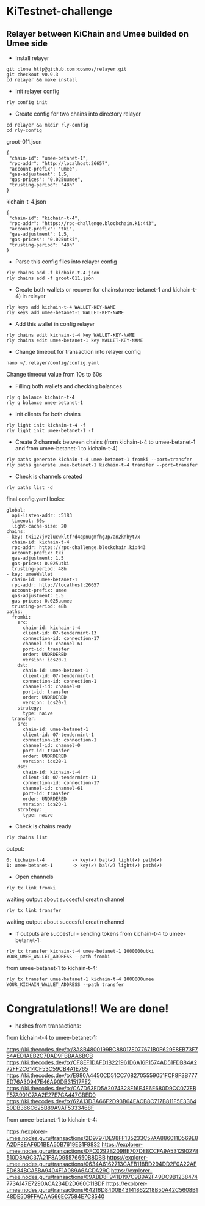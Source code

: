 # KiTestnet-challenge
## Relayer between KiChain and Umee builded on Umee side

* Install relayer
```
git clone http@github.com:cosmos/relayer.git
git checkout v0.9.3
cd relayer && make install
```
* Init relayer config
```
rly config init
```

* Create config for two chains into directory relayer
```
cd relayer && mkdir rly-config
cd rly-config
```

groot-011.json
```
{  
 "chain-id": "umee-betanet-1",   
 "rpc-addr": "http://localhost:26657",    
 "account-prefix": "umee",   
 "gas-adjustment": 1.5,  
 "gas-prices": "0.025uumee",   
 "trusting-period": "48h" 
}
```

kichain-t-4.json
```
{
 "chain-id": "kichain-t-4",
 "rpc-addr": "https://rpc-challenge.blockchain.ki:443",
 "account-prefix": "tki",
 "gas-adjustment": 1.5,
 "gas-prices": "0.025utki",
 "trusting-period": "48h"
}
```

* Parse this config files into relayer config
```
rly chains add -f kichain-t-4.json
rly chains add -f groot-011.json
```

* Create both wallets or recover for chains(umee-betanet-1 and kichain-t-4) in relayer
```
rly keys add kichain-t-4 WALLET-KEY-NAME
rly keys add umee-betanet-1 WALLET-KEY-NAME
```

* Add this wallet in config relayer
```
rly chains edit kichain-t-4 key WALLET-KEY-NAME
rly chains edit umee-betanet-1 key WALLET-KEY-NAME
```

* Change timeout for transaction into relayer config
```
nano ~/.relayer/config/config.yaml
```
Change timeout value from 10s  to 60s

* Filling both wallets and checking balances
```
rly q balance kichain-t-4
rly q balance umee-betanet-1
```
    
* Init clients for both chains
```
rly light init kichain-t-4 -f
rly light init umee-betanet-1 -f
```
    
* Create 2 channels between chains (from kichain-t-4 to umee-betanet-1 and from umee-betanet-1 to kichain-t-4)
```
rly paths generate kichain-t-4 umee-betanet-1 fromki --port=transfer
rly paths generate umee-betanet-1 kichain-t-4 transfer --port=transfer
```
    
* Check is channels created
```
rly paths list -d
```
    
final config.yaml looks:
```
global:
  api-listen-addr: :5183
  timeout: 60s
  light-cache-size: 20
chains:
- key: tki127jvzlucwkltfrd4qpnugmfhg3p7an2knhyt7x
  chain-id: kichain-t-4
  rpc-addr: https://rpc-challenge.blockchain.ki:443
  account-prefix: tki
  gas-adjustment: 1.5
  gas-prices: 0.025utki
  trusting-period: 48h
- key: umeeWallet
  chain-id: umee-betanet-1
  rpc-addr: http://localhost:26657
  account-prefix: umee
  gas-adjustment: 1.5
  gas-prices: 0.025uumee
  trusting-period: 48h
paths:
  fromki:
    src:
      chain-id: kichain-t-4
      client-id: 07-tendermint-13
      connection-id: connection-17
      channel-id: channel-61
      port-id: transfer
      order: UNORDERED
      version: ics20-1
    dst:
      chain-id: umee-betanet-1
      client-id: 07-tendermint-1
      connection-id: connection-1
      channel-id: channel-0
      port-id: transfer
      order: UNORDERED
      version: ics20-1
    strategy:
      type: naive
  transfer:
    src:
      chain-id: umee-betanet-1
      client-id: 07-tendermint-1
      connection-id: connection-1
      channel-id: channel-0
      port-id: transfer
      order: UNORDERED
      version: ics20-1
    dst:
      chain-id: kichain-t-4
      client-id: 07-tendermint-13
      connection-id: connection-17
      channel-id: channel-61
      port-id: transfer
      order: UNORDERED
      version: ics20-1
    strategy:
      type: naive
 ```

* Check is chains ready 
```
rly chains list
```
output:
```
0: kichain-t-4          -> key(✔) bal(✔) light(✔) path(✔)
1: umee-betanet-1       -> key(✔) bal(✔) light(✔) path(✔)
```

* Open channels
```
rly tx link fromki
```
waiting output about succesful creatin channel
```
rly tx link transfer
```
waiting output about succesful creatin channel

* If outputs are succesful - sending tokens
from kichain-t-4 to umee-betanet-1:
```
rly tx transfer kichain-t-4 umee-betanet-1 1000000utki YOUR_UMEE_WALLET_ADDRESS --path fromki
```
from umee-betanet-1 to kichain-t-4:
```
rly tx transfer umee-betanet-1 kichain-t-4 1000000umee YOUR_KICHAIN_WALLET_ADDRESS --path transfer
```
    
# Congratulations!! We are done!

* hashes from transactions:

from kichain-t-4 to umee-betanet-1:

https://ki.thecodes.dev/tx/3A8B4800199BC88017E077671B0F629E8EB73F754AED1AEB2C7DAD9FBBAA6BCB
https://ki.thecodes.dev/tx/CF8EF1DAFD1B221961D6A16F1574AD51FDB84A272FF2C614CF53C59CB4A1E765
https://ki.thecodes.dev/tx/E980A4450CD51CC7082705559051FCF8F3B777ED76A30947E46A90DB31517FE2
https://ki.thecodes.dev/tx/CA7D63ED5A2074328F16E4E6E680D9CC077EBF57A901C7AA2E27E7CA447CBED0
https://ki.thecodes.dev/tx/62A13D3A66F2D93B64EACB8C717B811F5E336450DB366C625B89A9AF5333468F

from umee-betanet-1 to kichain-t-4:

https://explorer-umee.nodes.guru/transactions/2D9797DE98FF135233C57AA886011D569E8A2DF8EAF6D1BEA50B7619E31F9832
https://explorer-umee.nodes.guru/transactions/DFC0292B209BE707DE8CCFA9A531290278510D8A9C37A21F8AD95576650B8DBB
https://explorer-umee.nodes.guru/transactions/0634A6162713CAFB118BD294DD2F0A22AFED634BCA5BA9404F1A089A6ACDA29C
https://explorer-umee.nodes.guru/transactions/09ABD8F941D197C9B9A2F49DC9B1238474773A147E7290ACA234D2D660C11BDF
https://explorer-umee.nodes.guru/transactions/64216D8400B43141862218B50A42C5608B148DE5D9FFACAA566EC7594E7C8540
    
